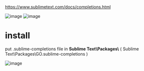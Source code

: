https://www.sublimetext.com/docs/completions.html

![image](https://github.com/v3sp4n/GO-sublime_completions/assets/57196133/99e542c4-2c82-4b2e-b87f-544d656c7042)
![image](https://github.com/v3sp4n/GO-sublime_completions/assets/57196133/7960b74d-0331-4785-9d46-11b5531027ab)

<H1>install</H1>
put .sublime-completions file in <b>Sublime Text\Packages\</b> ( Sublime Text\Packages\GO.sublime-completions )
<br>

![image](https://github.com/v3sp4n/GO-sublime_completions/assets/57196133/f787335a-d6f5-4511-862d-37994ca84a8f)


